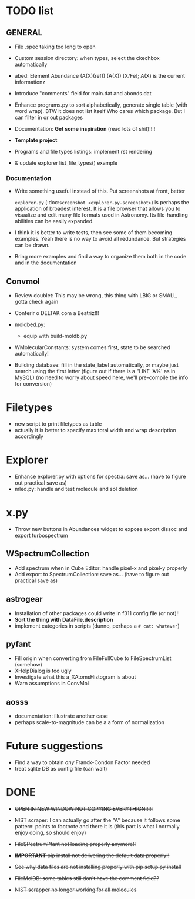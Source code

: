 # TODO list


## GENERAL

- File .spec taking too long to open

- Custom session directory: when types, select the ckechbox automatically

- abed: Element Abundance (A(X)(ref)) (A(X)) [X/Fe]; A(X) is the current informationz    

- Introduce "comments" field for main.dat and abonds.dat

- Enhance programs.py to sort alphabetically, generate single table (with word wrap). BTW it does not list itself
  Who cares which package. But I can filter in or out packages
 
  
- Documentation: **Get some inspiration** (read lots of shit)!!!!
- **Template project**
- Programs and file types listings: implement rst rendering
- & update explorer list_file_types() example


### Documentation

- Write something useful instead of this. Put screenshots at front, better

    ``explorer.py`` (:doc:`screenshot <explorer-py-screenshot>`) is perhaps the application of broadest interest.
    It is a file browser that allows you to visualize and edit many file formats used in Astronomy. Its file-handling abilities can be
    easily expanded.


- I think it is better to write tests, then see some of them becoming examples. Yeah there is no way to avoid all redundance.
  But strategies can be drawn.

- Bring more examples and find a way to organize them both in the code and in the documentation


## Convmol

- Review doublet: This may be wrong, this thing with LBIG or SMALL, gotta check again


- Conferir o DELTAK com a Beatriz!!!


- moldbed.py:

    * equip with build-moldb.py
    

- WMolecularConstants: system comes first, state to be searched automatically!   


- Building database: fill in the state_label automatically, or maybe just search using the first letter
  (figure out if there is a "LIKE 'A%' as in MySQL) (no need to worry about speed here, we'll pre-compile the info for conversion)    


# Filetypes

- new script to print filetypes as table
- actually it is better to specify max total width and wrap description accordingly

# Explorer

- Enhance explorer.py with options for spectra: save as... (have to figure out practical save as)
- mled.py: handle and test molecule and sol deletion

# x.py

- Throw new buttons in Abundances widget to expose export dissoc and export turbospectrum

## WSpectrumCollection

- Add spectrum when in Cube Editor: handle pixel-x and pixel-y properly
- Add export to SpectrumCollection: save as... (have to figure out practical save as)


## astrogear

  - Installation of other packages could write in f311 config file (or not)!!
  - **Sort the thing with DataFile.description**
  - implement categories in scripts (dunno, perhaps a `# cat: whatever`)

## pyfant

  - Fill origin when converting from FileFullCube to FileSpectrumList (somehow)
  - XHelpDialog is too ugly
  - Investigate what this a_XAtomsHistogram is about
  - Warn assumptions in ConvMol

  
## aosss

  - documentation: illustrate another case
  - perhaps scale-to-magnitude can be a a form of normalization


# Future suggestions

  - Find a way to obtain *any* Franck-Condon Factor needed
  - treat sqlite DB as config file (can wait)
  

# DONE

- ~~OPEN IN NEW WINDOW NOT COPYING EVERYTHIGN!!!!!~~

- NIST scraper: I can actually go after the "A" because it follows some pattern: points to footnote and there it is (this part is what I normally enjoy doing, so should enjoy)

- ~~FileSPectrumPfant not loading properly anymore!!~~

- ~~**IMPORTANT** pip install not delivering the default data properly!!~~

- ~~See why data files are not installing properly with pip setup.py install~~

- ~~FileMolDB: some tables still don't have the comment field??~~

- ~~NIST scrapper no longer working for all molecules~~
